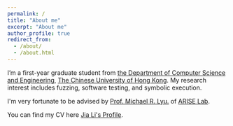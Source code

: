 ```yaml
---
permalink: /
title: "About me"
excerpt: "About me"
author_profile: true
redirect_from: 
  - /about/
  - /about.html
---
```


I’m a first-year graduate student from  [the Department of Computer Science and Engineering](https://www.cse.cuhk.edu.hk), [The Chinese University of Hong Kong](https://cuhk.edu.hk/chinese/index.html). My research interest includes fuzzing, software testing, and symbolic execution.

I'm very fortunate to be advised by [Prof. Michael R. Lyu.](https://www.cse.cuhk.edu.hk/lyu/home) of [ARISE Lab](http://ariselab.cse.cuhk.edu.hk/).

You can find my CV here [Jia Li's Profile](../assets/profile.pdf).
